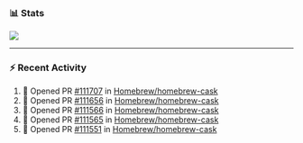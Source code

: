 ### :bar_chart: Stats

<a href="#">
  <img align="center" src="https://github-readme-stats.vercel.app/api?username=tuzi3040&show_icons=true&theme=dark" />
</a>

---

### :zap: Recent Activity

<!--START_SECTION:activity-->
1. 💪 Opened PR [#111707](https://github.com/Homebrew/homebrew-cask/pull/111707) in [Homebrew/homebrew-cask](https://github.com/Homebrew/homebrew-cask)
2. 💪 Opened PR [#111656](https://github.com/Homebrew/homebrew-cask/pull/111656) in [Homebrew/homebrew-cask](https://github.com/Homebrew/homebrew-cask)
3. 💪 Opened PR [#111566](https://github.com/Homebrew/homebrew-cask/pull/111566) in [Homebrew/homebrew-cask](https://github.com/Homebrew/homebrew-cask)
4. 💪 Opened PR [#111565](https://github.com/Homebrew/homebrew-cask/pull/111565) in [Homebrew/homebrew-cask](https://github.com/Homebrew/homebrew-cask)
5. 💪 Opened PR [#111551](https://github.com/Homebrew/homebrew-cask/pull/111551) in [Homebrew/homebrew-cask](https://github.com/Homebrew/homebrew-cask)
<!--END_SECTION:activity-->
